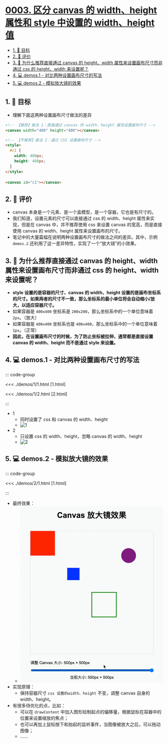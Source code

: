 # [0003. 区分 canvas 的 width、height 属性和 style 中设置的 width、height 值](https://github.com/tnotesjs/TNotes.canvas/tree/main/notes/0003.%20%E5%8C%BA%E5%88%86%20canvas%20%E7%9A%84%20width%E3%80%81height%20%E5%B1%9E%E6%80%A7%E5%92%8C%20style%20%E4%B8%AD%E8%AE%BE%E7%BD%AE%E7%9A%84%20width%E3%80%81height%20%E5%80%BC)

<!-- region:toc -->

- [1. 🎯 目标](#1--目标)
- [2. 🫧 评价](#2--评价)
- [3. 🤔 为什么推荐直接通过 canvas 的 height、width 属性来设置画布尺寸而非通过 css 的 height、width 来设置呢？](#3--为什么推荐直接通过-canvas-的-heightwidth-属性来设置画布尺寸而非通过-css-的-heightwidth-来设置呢)
- [4. 💻 demos.1 - 对比两种设置画布尺寸的写法](#4--demos1---对比两种设置画布尺寸的写法)
- [5. 💻 demos.2 - 模拟放大镜的效果](#5--demos2---模拟放大镜的效果)

<!-- endregion:toc -->

## 1. 🎯 目标

- 理解下面这两种设置画布尺寸做法的差异

```html
<!-- 【推荐】做法 1：直接通过 canvas 的 width、height 属性设置画布尺寸 -->
<canvas width="400" height="400"></canvas>
```

```html
<!-- 【不推荐】做法 2：通过 CSS 设置画布尺寸 -->
<style>
  #c1 {
    width: 400px;
    height: 400px;
  }
</style>

<canvas id="c1"></canvas>
```

## 2. 🫧 评价

- canvas 本身是一个元素、是一个盒模型，是一个容器，它也是有尺寸的。
- 我们知道，设置元素的尺寸可以直接通过 css 的 width、height 属性来实现，但是在 canvas 中，并不推荐使用 css 来设置 canvas 的宽高，而是直接使用 canvas 的 width、height 属性来设置画布的尺寸。
- 笔记中的大量篇幅在说明两种设置画布尺寸的做法之间的差异。其中，示例 `demos.2` 还利用了这一差异特性，实现了一个“放大镜”的小效果。

## 3. 🤔 为什么推荐直接通过 canvas 的 height、width 属性来设置画布尺寸而非通过 css 的 height、width 来设置呢？

- **style 设置的是容器的尺寸、canvas 的 width、height 设置的是画布坐标系的尺寸。如果两者的尺寸不一致，那么坐标系的最小单位将会自动缩小/放大，以适应容器尺寸。**
- 如果容器是 `400x400` 坐标系是 `200x200`，那么坐标系中的一个单位意味着 `2px`。（放大）
- 如果容器是 `400x400` 坐标系也是 `400x400`，那么坐标系中的一个单位意味着 `1px`。（正常）
- **因此，在设置画布尺寸的时候，为了防止坐标被拉伸，通常都是直接设置 canvas 的 width、height 而不是通过 style 来设置。**

## 4. 💻 demos.1 - 对比两种设置画布尺寸的写法

::: code-group

<<< ./demos/1/1.html [1.html]

<<< ./demos/1/2.html [2.html]

:::

- 1
  - 同时设置了 css 和 canvas 的 width、height
  - ![1](https://cdn.jsdelivr.net/gh/tnotesjs/imgs@main/2024-09-19-09-40-34.png)
- 2
  - 只设置 css 的 width、height，忽略 canvas 的 width、height
  - ![2](https://cdn.jsdelivr.net/gh/tnotesjs/imgs@main/2025-08-09-11-16-57.png)

## 5. 💻 demos.2 - 模拟放大镜的效果

::: code-group

<<< ./demos/2/1.html [1.html]

:::

- 最终效果：
  - ![1](./assets/1.gif)
- 实现原理：
  - 保持容器尺寸 `css 设置的width、height` 不变，调整 canvas 自身的 width、height。
- 有很多待优化的点，比如：
  - 可以在 `drawContent` 中加入图形绘制起点的偏移量，根据鼠标在容器中的位置来设置缩放的焦点；
  - 也可以再加上鼠标按下和抬起的监听事件，当图像被放大之后，可以拖动图像；
  - ……
